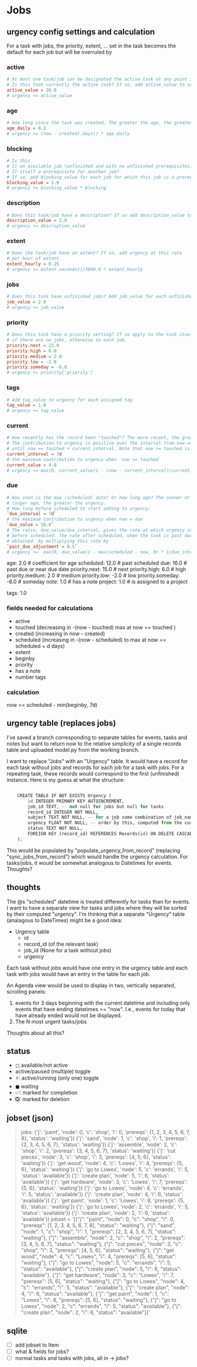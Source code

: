 # Jobs

## urgency config settings and calculation

For a task with jobs, the priority, extent, ... set in the task becomes the
default for each job but will be overruled by

### active

```toml
# At most one task/job can be designated the active task at any point in time.
# Is this task currently the active task? If so, add active_value to urgency.
active_value = 20.0
# urgency += active_value
```

### age

```toml
# How long since the task was created. The greater the age, the greater the urgency.
age_daily = 0.2
# urgency += (now - created).days() * age_daily
```

### blocking

```toml
# Is this
# 1) an available job (unfinished and with no unfinished prerequisites) and
# 2) itself a prerequisite for another job?
# If so, add blocking_value for each job for which this job is a prerequisite
blocking_value = 1.0
# urgency += blocking_value * blocking
```

### description

```toml
# Does this task/job have a description? If so add description_value to urgency.
description_value = 2.0
# urgency += description_value
```

### extent

```toml
# Does the task/job have an extent? If so, add urgency at this rate
# per hour of extent.
extent_hourly = 0.25
# urgency += extent.seconds()/3600.0 * extent_hourly
```

### jobs

```toml
# Does this task have unfinished jobs? Add job_value for each unfinished job
job_value = 2.0
# urgency += job_value
```

### priority

```toml
# Does this task have a priority setting? If so apply to the task itself
# if there are no jobs, otherwise to each job.
priority.next = 15.0
priority.high = 6.0
priority.medium = 2.0
priority.low = -2.0
priority.someday = -6.0
# urgency += priority['priority']
```

### tags

```toml
# Add tag_value to urgency for each assigned tag
tag_value = 1.0
# urgency += tag_value
```

### current

```toml
# How recently has the record been "touched"? The more recent, the greater the urgency.
# The contribution to urgency is positive over the interval from now == touched
# until now == touched + current_interval. Note that now >= touched is always true.
current_interval = 7d
# the maximum contribution to urgency when `now == touched`
current_value = 4.0
# urgency += max(0, current_value(1 - (now - current_interval)/current_interval))
```

### due

```toml
# How soon is the due (scheduled) date? Or how long ago? The sooner or the
# longer ago, the greater the urgency.
# How long before scheduled to start adding to urgency;
`due_interval = 7d`
# the maximum contribution to urgency when now = due
`due_value = 16.0`
# The ratio, due_value/due_interval, gives the rate at which urgency increases
# before scheduled. The rate after scheduled, when the task is past due, is
# obtained  by multiplying this rate by
`past_due_adjustment = 0.5`
# urgency +=  max(0, due_value(1 - max(scheduled - now, 0) * 1/due_interval + max(now - scheduled) * past_due_adjustment/due_interval))
```

age: 2.0 # coefficient for age
scheduled: 12.0 # past scheduled
due: 16.0 # past due or near due date
priority.next: 15.0 # next
priority.high: 6.0 # high
priority.medium: 2.0 # medium
priority.low: -2.0 # low
priority.someday: -6.0 # someday
note: 1.0 # has a note
project: 1.0 # is assigned to a project

tags: 1.0

### fields needed for calculations

- active
- touched (decreasing in -(now - touched) max at now == touched )
- created (increasing in now - created)
- scheduled (increasing in -(now - scheduled) to max at now == scheduled + d days)
- extent
- beginby
- priority
- has a note
- number tags

### calculation

now >= scheduled - min(beginby, 7d)

## urgency table (replaces jobs)

I've saved a branch corresponding to separate tables for events, tasks and notes but want to return now to the relative simplicity of a single records table and uploaded model.py from the working branch.

I want to replace "Jobs" with an "Urgency" table. It would have a record for each task without jobs and records for each job for a task with jobs. For a repeating task, these records would correspond to the first (unfinished) instance. Here is my guess at what the structure:

```python

    CREATE TABLE IF NOT EXISTS Urgency (
        id INTEGER PRIMARY KEY AUTOINCREMENT,
        job_id TEXT, -- not null for jobs but null for tasks
        record_id INTEGER NOT NULL,
        subject TEXT NOT NULL, -- for a job some combination of job_name and task subject
        urgency FLOAT NOT NULL, -- order by this, computed from the current datetime and the parameters of the task/job
        status TEXT NOT NULL,
        FOREIGN KEY (record_id) REFERENCES Records(id) ON DELETE CASCADE
    );
```

This would be populated by "populate_urgency_from_record" (replacing "sync_jobs_from_record") which would handle the urgency calculation. For tasks/jobs, it would be somewhat analogous to Datetimes for events. Thoughts?

## thoughts

The @s "scheduled" datetime is treated differently for tasks than for events. I want to have a separate view for tasks and jobs where they will be sorted by their computed "urgency". I'm thinking that a separate "Urgency" table (analagous to DateTimes) might be a good idea:

- Urgency table
  - id
  - record_id (of the relevant task)
  - job_id (None for a task without jobs)
  - urgency

Each task without jobs would have one entry in the urgency table and each task with jobs would have an entry in the table for each job.

An Agenda view would be used to display in two, vertically separated, scrolling panels:

1. events for 3 days beginning with the current datetime and including only events that have ending datetimes >= "now". I.e., events for today that have already ended would not be displayed.
2. The N most urgent tasks/jobs

Thoughts about all this?

## status

- ◻ available/not active
- active/paused (multiple) toggle
- ⚡: active/running (only one) toggle
- ◼ waiting
- ✅: marked for completion
- ❎: marked for deletion

## jobset (json)

> jobs:
> {'j': 'paint', 'node': 0, 'c': 'shop', 'i': 0, 'prereqs': {1, 2, 3, 4, 5, 6, 7, 8}, 'status': 'waiting'})
> {'j': 'sand', 'node': 1, 'c': 'shop', 'i': 1, 'prereqs': {2, 3, 4, 5, 6, 7}, 'status': 'waiting'})
> {'j': 'assemble', 'node': 2, 'c': 'shop', 'i': 2, 'prereqs': {3, 4, 5, 6, 7}, 'status': 'waiting'})
> {'j': 'cut pieces', 'node': 3, 'c': 'shop', 'i': 3, 'prereqs': {4, 5, 6}, 'status': 'waiting'})
> {'j': 'get wood', 'node': 4, 'c': 'Lowes', 'i': 4, 'prereqs': {5, 6}, 'status': 'waiting'})
> {'j': 'go to Lowes', 'node': 5, 'c': 'errands', 'i': 5, 'status': 'available'})
> {'j': 'create plan', 'node': 5, 'i': 6, 'status': 'available'})
> {'j': 'get hardware', 'node': 3, 'c': 'Lowes', 'i': 7, 'prereqs': {5, 6}, 'status': 'waiting'})
> {'j': 'go to Lowes', 'node': 4, 'c': 'errands', 'i': 5, 'status': 'available'})
> {'j': 'create plan', 'node': 4, 'i': 6, 'status': 'available'})
> {'j': 'get paint', 'node': 1, 'c': 'Lowes', 'i': 8, 'prereqs': {5, 6}, 'status': 'waiting'})
> {'j': 'go to Lowes', 'node': 2, 'c': 'errands', 'i': 5, 'status': 'available'})
> {'j': 'create plan', 'node': 2, 'i': 6, 'status': 'available'})
> jobset = '[{"j": "paint", "node": 0, "c": "shop", "i": 0, "prereqs": [1, 2, 3, 4, 5, 6, 7, 8], "status": "waiting"}, {"j": "sand", "node": 1, "c": "shop", "i": 1, "prereqs": [2, 3, 4, 5, 6, 7], "status": "waiting"}, {"j": "assemble", "node": 2, "c": "shop", "i": 2, "prereqs": [3, 4, 5, 6, 7], "status": "waiting"}, {"j": "cut pieces", "node": 3, "c": "shop", "i": 3, "prereqs": [4, 5, 6], "status": "waiting"}, {"j": "get wood", "node": 4, "c": "Lowes", "i": 4, "prereqs": [5, 6], "status": "waiting"}, {"j": "go to Lowes", "node": 5, "c": "errands", "i": 5, "status": "available"}, {"j": "create plan", "node": 5, "i": 6, "status": "available"}, {"j": "get hardware", "node": 3, "c": "Lowes", "i": 7, "prereqs": [5, 6], "status": "waiting"}, {"j": "go to Lowes", "node": 4, "c": "errands", "i": 5, "status": "available"}, {"j": "create plan", "node": 4, "i": 6, "status": "available"}, {"j": "get paint", "node": 1, "c": "Lowes", "i": 8, "prereqs": [5, 6], "status": "waiting"}, {"j": "go to Lowes", "node": 2, "c": "errands", "i": 5, "status": "available"}, {"j": "create plan", "node": 2, "i": 6, "status": "available"}]'

## sqlite

- [ ] add jobset to Item
- [ ] what & fields for jobs?
- [ ] normal tasks and tasks with jobs, all in -> jobs?

```

```
